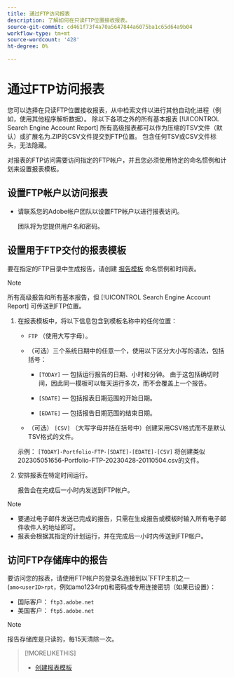 ```yaml
---
title: 通过FTP访问报表
description: 了解如何在只读FTP位置接收报表。
source-git-commit: cd461f73f4a70a5647844a6075ba1c65d64a9b04
workflow-type: tm+mt
source-wordcount: '428'
ht-degree: 0%

---
```


# 通过FTP访问报表

您可以选择在只读FTP位置接收报表，从中检索文件以进行其他自动化进程（例如，使用其他程序解析数据）。 除以下各项之外的所有基本报表 [!UICONTROL Search Engine Account Report] 所有高级报表都可以作为压缩的TSV文件（默认）或扩展名为.ZIP的CSV文件提交到FTP位置。 包含任何TSV或CSV文件标头，无法隐藏。

对报表的FTP访问需要访问指定的FTP帐户，并且您必须使用特定的命名惯例和计划来设置报表模板。

## 设置FTP帐户以访问报表

* 请联系您的Adobe帐户团队以设置FTP帐户以进行报表访问。

   团队将为您提供用户名和密码。

## 设置用于FTP交付的报表模板

要在指定的FTP目录中生成报告，请创建 [报告模板](templates/template-create.md) 命名惯例和时间表。

>[!NOTE]
>
>所有高级报告和所有基本报告，但 [!UICONTROL Search Engine Account Report] 可传送到FTP位置。

1. 在报表模板中，将以下信息包含到模板名称中的任何位置：

   * `FTP` （使用大写字母）。

   * （可选）三个系统日期中的任意一个，使用以下区分大小写的语法，包括括号：

      * `[TODAY]`  — 包括运行报告的日期、小时和分钟。 由于这包括确切时间，因此同一模板可以每天运行多次，而不会覆盖上一个报告。

      * `[SDATE]`  — 包括报表日期范围的开始日期。

      * `[EDATE]`  — 包括报告日期范围的结束日期。
   * （可选） `[CSV]` （大写字母并括在括号中）创建采用CSV格式而不是默认TSV格式的文件。

   示例： `[TODAY]-Portfolio-FTP-[SDATE]-[EDATE]-[CSV]` 将创建类似202305051656-Portfolio-FTP-20230428-20110504.csv的文件。

1. 安排报表在特定时间运行。

   报告会在完成后一小时内发送到FTP帐户。

>[!NOTE]
>
>* 要通过电子邮件发送已完成的报告，只需在生成报告或模板时输入所有电子邮件收件人的地址即可。
>* 报表会根据其指定的计划运行，并在完成后一小时内传送到FTP帐户。


## 访问FTP存储库中的报告

要访问您的报表，请使用FTP帐户的登录名连接到以下FTP主机之一(`amo<userID>rpt`，例如amo1234rpt)和密码或专用连接密钥（如果已设置）：

* 国际客户： `ftp3.adobe.net`
* 美国客户： `ftp5.adobe.net`

>[!NOTE]
>
>报告存储库是只读的，每15天清除一次。


>[!MORELIKETHIS]
>
>* [创建报表模板](/help/search-social-commerce/reports/automation/templates/template-create.md)


